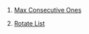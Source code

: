 1) [Max Consecutive Ones](https://leetcode.com/problems/max-consecutive-ones/)

2) [Rotate List](https://leetcode.com/problems/rotate-list/)
